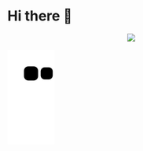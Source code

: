 # Hi there 👋 
<p align="center">
  <a href="https://skillicons.dev">
    <img src="https://skillicons.dev/icons?i=java,html,css,js,androidstudio,py,ps,pr,php,solidity,vscode,bizagi" />
  </a>
</p>

![miocod snake gif](https://github.com/miocod/miocod/blob/output/github-contribution-grid-snake.svg)
